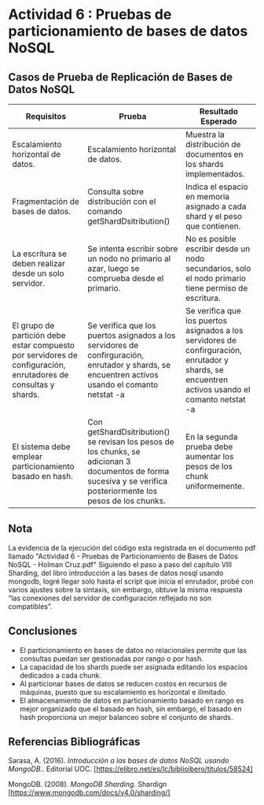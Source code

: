 # Actividad 6 : Pruebas de particionamiento de bases de datos NoSQL
## Casos de Prueba de Replicación de Bases de Datos NoSQL
|Requisitos|Prueba|Resultado Esperado|
|--|--|--|
|Escalamiento horizontal de datos.|Escalamiento horizontal de datos.|Muestra la distribución de documentos en los shards implementados.|
|Fragmentación de bases de datos.|Consulta sobre distribución con el comando getShardDsitribution()|Indica el espacio en memoria asignado a cada shard y el peso que contienen.|
|La escritura se deben realizar desde un solo servidor.|Se intenta escribir sobre un nodo no primario al azar, luego se comprueba desde el primario.|No es posible escribir desde un nodo secundarios, solo el nodo primario tiene permiso de escritura.|
|El grupo de partición debe estar compuesto por servidores de configuración, enrutadores de consultas y shards.|Se verifica que los puertos asignados a los servidores de confirguración, enrutador y shards, se encuentren activos usando el comanto netstat -a|Se verifica que los puertos asignados a los servidores de confirguración, enrutador y shards, se encuentren activos usando el comanto netstat -a|
|El sistema debe emplear particionamiento basado en hash.|Con getShardDsitribution() se revisan los pesos de los chunks, se adicionan 3 documentos de forma sucesiva y se verifica posteriormente los pesos de los chunks.|En la segunda prueba debe aumentar los pesos de los chunk uniformemente.|

## Nota
La evidencia de la ejecución del código esta registrada en el documento pdf llamado "Actividad 6 - Pruebas de Particionamiento de Bases de Datos NoSQL - Holman Cruz.pdf"
Siguiendo el paso a paso del capítulo VIII Sharding, del libro introducción a las bases de datos nosql usando mongodb, logré llegar solo hasta el script que inicia el enrutador, probé con varios ajustes sobre la sintaxis, sin embargo, obtuve la misma respuesta “las conexiones del servidor de configuración reflejado no son compatibles”.

## Conclusiones
- El particionamiento en bases de datos no relacionales permite que las consultas puedan ser gestionadas por rango o por hash.
- La capacidad de los shards puede ser asignada editando los espacios dedicados a cada chunk.
- Al particionar bases de datos se reducen costos en recursos de máquinas, puesto que su escalamiento es horizontal e ilimitado.
- El almacenamiento de datos en particionamiento basado en rango es mejor organizado que el basado en hash, sin embargo, el basado en hash proporciona un mejor balanceo sobre el conjunto de shards.


## Referencias Bibliográficas
Sarasa, A. (2016). *Introducción a las bases de datos NoSQL usando MongoDB*.. Editorial UOC. [https://elibro.net/es/lc/biblioibero/titulos/58524]

MongoDB. (2008). *MongoDB Sharding*. Shardign [https://www.mongodb.com/docs/v4.0/sharding/]
